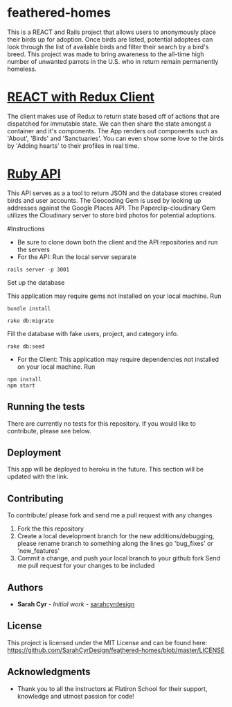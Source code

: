 # feathered-homes
This is a REACT and Rails project that allows users to anonymously place their birds up for adoption. Once birds are listed, potential adoptees can look through the list of available birds and filter their search by a bird's breed. This project was made to bring awareness to the all-time high number of unwanted parrots in the U.S. who in return remain permanently homeless.

# [REACT with Redux Client](https://github.com/SarahCyrDesign/feathered-homes-client)
The client makes use of Redux to return state based off of actions that are
dispatched for immutable state. We can then share the state amongst a container and it's 
components. The App renders out components such as 'About', 'Birds' and 'Sanctuaries'.
You can even show some love to the birds by 'Adding hearts' to their profiles in real time.

# [Ruby API](https://github.com/SarahCyrDesign/feathered-homes-api)
This API serves as a a tool to return JSON and the database stores created birds and user accounts.
The Geocoding Gem is used by looking up addresses against the Google Places API.
The Paperclip-cloudinary Gem utilizes the Cloudinary server to store bird photos
for potential adoptions.

#Instructions
- Be sure to clone down both the client and the API repositories and run the servers
- For the API: Run the local server separate

```
rails server -p 3001
```

Set up the database

This application may require gems not installed on your local machine. Run

```
bundle install
```
```
rake db:migrate
```

Fill the database with fake users, project, and category info.
```
rake db:seed
```

- For the Client:
This application may require dependencies not installed on your local machine. Run
```
npm install
npm start
```

## Running the tests

There are currently no tests for this repository. If you would like to contribute, please see below.

## Deployment

This app will be deployed to heroku in the future. This section will be updated with the link.

## Contributing

To contribute/ please fork and send me a pull request with any changes

   1) Fork the this repository
   2) Create a local development branch for the new additions/debugging, please rename branch to something along the lines go 'bug_fixes' or 'new_features'
   3) Commit a change, and push your local branch to your github fork
    Send me pull request for your changes to be included

## Authors

* **Sarah Cyr** - *Initial work* - [sarahcyrdesign](https://github.com/sarahcyrdesign)

## License

This project is licensed under the MIT License and can be found here: https://github.com/SarahCyrDesign/feathered-homes/blob/master/LICENSE

## Acknowledgments

* Thank you to all the instructors at Flatiron School for their support, knowledge and utmost passion for code!
